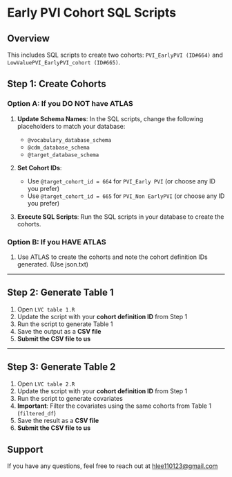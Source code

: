 # Early PVI Cohort SQL Scripts

## Overview

This includes SQL scripts to create two cohorts: `PVI_EarlyPVI (ID#664)` and `LowValuePVI_EarlyPVI_cohort (ID#665)`.

## Step 1: Create Cohorts

### Option A: If you DO NOT have ATLAS

1. **Update Schema Names**: In the SQL scripts, change the following placeholders to match your database:
   - `@vocabulary_database_schema`
   - `@cdm_database_schema`
   - `@target_database_schema`

2. **Set Cohort IDs**: 
   - Use `@target_cohort_id = 664` for `PVI_Early PVI` (or choose any ID you prefer)
   - Use `@target_cohort_id = 665` for `PVI_Non EarlyPVI` (or choose any ID you prefer)

3. **Execute SQL Scripts**: Run the SQL scripts in your database to create the cohorts.

### Option B: If you HAVE ATLAS

1. Use ATLAS to create the cohorts and note the cohort definition IDs generated. (Use json.txt)

---

## Step 2: Generate Table 1

1. Open `LVC table 1.R`
2. Update the script with your **cohort definition ID** from Step 1
3. Run the script to generate Table 1
4. Save the output as a **CSV file**
5. **Submit the CSV file to us**

---

## Step 3: Generate Table 2

1. Open `LVC table 2.R`
2. Update the script with your **cohort definition ID** from Step 1
3. Run the script to generate covariates
4. **Important**: Filter the covariates using the same cohorts from Table 1 (`filtered_df`)
5. Save the result as a **CSV file**
6. **Submit the CSV file to us**

## Support

If you have any questions, feel free to reach out at hlee110123@gmail.com
